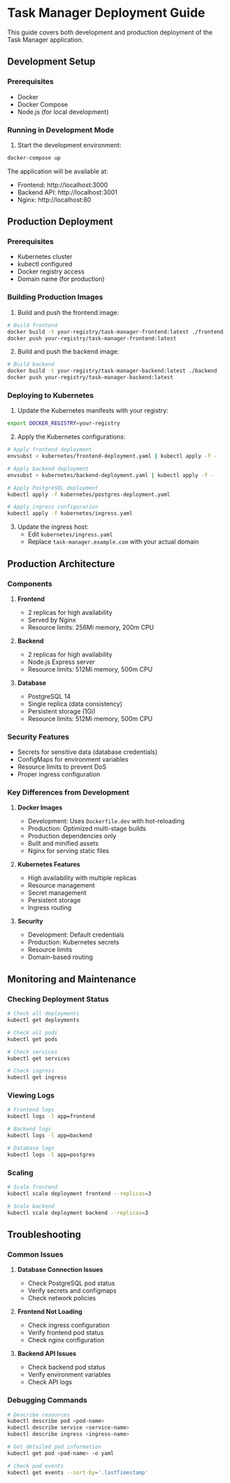 # Task Manager Deployment Guide

This guide covers both development and production deployment of the Task Manager application.

## Development Setup

### Prerequisites
- Docker
- Docker Compose
- Node.js (for local development)

### Running in Development Mode

1. Start the development environment:
```bash
docker-compose up
```

The application will be available at:
- Frontend: http://localhost:3000
- Backend API: http://localhost:3001
- Nginx: http://localhost:80

## Production Deployment

### Prerequisites
- Kubernetes cluster
- kubectl configured
- Docker registry access
- Domain name (for production)

### Building Production Images

1. Build and push the frontend image:
```bash
# Build frontend
docker build -t your-registry/task-manager-frontend:latest ./frontend
docker push your-registry/task-manager-frontend:latest
```

2. Build and push the backend image:
```bash
# Build backend
docker build -t your-registry/task-manager-backend:latest ./backend
docker push your-registry/task-manager-backend:latest
```

### Deploying to Kubernetes

1. Update the Kubernetes manifests with your registry:
```bash
export DOCKER_REGISTRY=your-registry
```

2. Apply the Kubernetes configurations:
```bash
# Apply frontend deployment
envsubst < kubernetes/frontend-deployment.yaml | kubectl apply -f -

# Apply backend deployment
envsubst < kubernetes/backend-deployment.yaml | kubectl apply -f -

# Apply PostgreSQL deployment
kubectl apply -f kubernetes/postgres-deployment.yaml

# Apply ingress configuration
kubectl apply -f kubernetes/ingress.yaml
```

3. Update the ingress host:
   - Edit `kubernetes/ingress.yaml`
   - Replace `task-manager.example.com` with your actual domain

## Production Architecture

### Components
1. **Frontend**
   - 2 replicas for high availability
   - Served by Nginx
   - Resource limits: 256Mi memory, 200m CPU

2. **Backend**
   - 2 replicas for high availability
   - Node.js Express server
   - Resource limits: 512Mi memory, 500m CPU

3. **Database**
   - PostgreSQL 14
   - Single replica (data consistency)
   - Persistent storage (1Gi)
   - Resource limits: 512Mi memory, 500m CPU

### Security Features
- Secrets for sensitive data (database credentials)
- ConfigMaps for environment variables
- Resource limits to prevent DoS
- Proper ingress configuration

### Key Differences from Development
1. **Docker Images**
   - Development: Uses `Dockerfile.dev` with hot-reloading
   - Production: Optimized multi-stage builds
   - Production dependencies only
   - Built and minified assets
   - Nginx for serving static files

2. **Kubernetes Features**
   - High availability with multiple replicas
   - Resource management
   - Secret management
   - Persistent storage
   - Ingress routing

3. **Security**
   - Development: Default credentials
   - Production: Kubernetes secrets
   - Resource limits
   - Domain-based routing

## Monitoring and Maintenance

### Checking Deployment Status
```bash
# Check all deployments
kubectl get deployments

# Check all pods
kubectl get pods

# Check services
kubectl get services

# Check ingress
kubectl get ingress
```

### Viewing Logs
```bash
# Frontend logs
kubectl logs -l app=frontend

# Backend logs
kubectl logs -l app=backend

# Database logs
kubectl logs -l app=postgres
```

### Scaling
```bash
# Scale frontend
kubectl scale deployment frontend --replicas=3

# Scale backend
kubectl scale deployment backend --replicas=3
```

## Troubleshooting

### Common Issues
1. **Database Connection Issues**
   - Check PostgreSQL pod status
   - Verify secrets and configmaps
   - Check network policies

2. **Frontend Not Loading**
   - Check ingress configuration
   - Verify frontend pod status
   - Check nginx configuration

3. **Backend API Issues**
   - Check backend pod status
   - Verify environment variables
   - Check API logs

### Debugging Commands
```bash
# Describe resources
kubectl describe pod <pod-name>
kubectl describe service <service-name>
kubectl describe ingress <ingress-name>

# Get detailed pod information
kubectl get pod <pod-name> -o yaml

# Check pod events
kubectl get events --sort-by='.lastTimestamp'
``` 